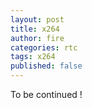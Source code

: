 ```yaml
---
layout: post
title: x264
author: fire
categories: rtc
tags: x264
published: false
---
```


To be continued !